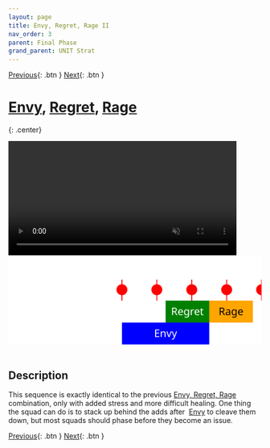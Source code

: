 ```yaml
---
layout: page
title: Envy, Regret, Rage II
nav_order: 3
parent: Final Phase
grand_parent: UNIT Strat
---
```


[Previous](seq2.html){: .btn } [Next](seq4.html){: .btn }

# [Envy], [Regret], [Rage]
{: .center}

<video class="center" width="90%" controls muted>
  <source src="../../videos/phase4/seq3.mp4" type="video/mp4">
</video>

<img class="divider">

<img class="seq-img" src="../../timelines/images/phase4/seq3.svg">

<img class="divider">

## Description
This sequence is exactly identical to the previous [Envy, Regret, Rage](seq1.html) combination, only with added stress and more difficult healing.
One thing the squad can do is to stack up behind the adds after <img class="inline empowered_add"> [Envy] to cleave them down, but most squads should phase before they become an issue.

[Previous](seq2.html){: .btn } [Next](seq4.html){: .btn }

[Envy]: ../../mechanics/aspects/envy.html
[Regret]: ../../mechanics/aspects/regret.html
[Rage]: ../../mechanics/aspects/rage.html